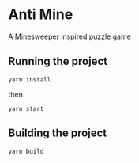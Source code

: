 # Anti Mine
A Minesweeper inspired puzzle game

## Running the project
`yarn install`

then

`yarn start`

## Building the project
`yarn build`
